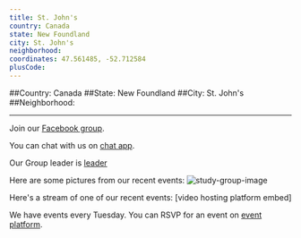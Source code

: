```yaml
---
title: St. John's
country: Canada
state: New Foundland
city: St. John's
neighborhood: 
coordinates: 47.561485, -52.712584
plusCode:
---
```


##Country: Canada
##State: New Foundland
##City: St. John's
##Neighborhood: 
*****
Join our [Facebook group](https://www.facebook.com/groups/free.code.camp.st.johns).

You can chat with us on [chat app]().

Our Group leader is [leader]()

Here are some pictures from our recent events:
![study-group-image]()

Here's a stream of one of our recent events:
[video hosting platform embed]

We have events every Tuesday. You can RSVP for an event on [event platform]().
